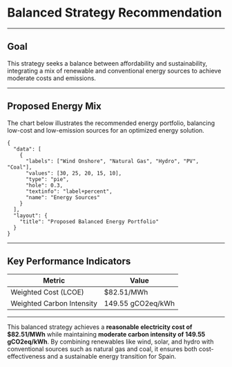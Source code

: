 # Balanced Strategy Recommendation

---

## Goal
This strategy seeks a balance between affordability and sustainability, integrating a mix of renewable and conventional energy sources to achieve moderate costs and emissions.

---

## Proposed Energy Mix

The chart below illustrates the recommended energy portfolio, balancing low-cost and low-emission sources for an optimized energy solution.

```plot
{
  "data": [
    {
      "labels": ["Wind Onshore", "Natural Gas", "Hydro", "PV", "Coal"],
      "values": [30, 25, 20, 15, 10],
      "type": "pie",
      "hole": 0.3,
      "textinfo": "label+percent",
      "name": "Energy Sources"
    }
  ],
  "layout": {
    "title": "Proposed Balanced Energy Portfolio"
  }
}
```

---

## **Key Performance Indicators**

| **Metric**               | **Value**         |
|---------------------------|-------------------|
| Weighted Cost (LCOE)      | $82.51/MWh        |
| Weighted Carbon Intensity | 149.55 gCO2eq/kWh |

---

This balanced strategy achieves a **reasonable electricity cost of $82.51/MWh** while maintaining **moderate carbon intensity of 149.55 gCO2eq/kWh**. By combining renewables like wind, solar, and hydro with conventional sources such as natural gas and coal, it ensures both cost-effectiveness and a sustainable energy transition for Spain.